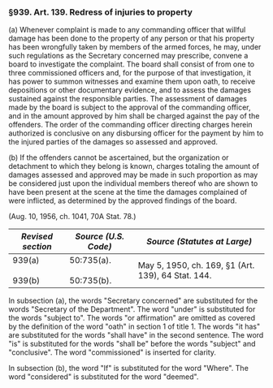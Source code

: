 ### §939. Art. 139. Redress of injuries to property ###

(a) Whenever complaint is made to any commanding officer that willful damage has been done to the property of any person or that his property has been wrongfully taken by members of the armed forces, he may, under such regulations as the Secretary concerned may prescribe, convene a board to investigate the complaint. The board shall consist of from one to three commissioned officers and, for the purpose of that investigation, it has power to summon witnesses and examine them upon oath, to receive depositions or other documentary evidence, and to assess the damages sustained against the responsible parties. The assessment of damages made by the board is subject to the approval of the commanding officer, and in the amount approved by him shall be charged against the pay of the offenders. The order of the commanding officer directing charges herein authorized is conclusive on any disbursing officer for the payment by him to the injured parties of the damages so assessed and approved.

(b) If the offenders cannot be ascertained, but the organization or detachment to which they belong is known, charges totaling the amount of damages assessed and approved may be made in such proportion as may be considered just upon the individual members thereof who are shown to have been present at the scene at the time the damages complained of were inflicted, as determined by the approved findings of the board.

(Aug. 10, 1956, ch. 1041, 70A Stat. 78.)

|  *Revised section*   |     *Source (U.S. Code)*     |           *Source (Statutes at Large)*           |
|----------------------|------------------------------|--------------------------------------------------|
|939(a)<br/><br/>939(b)|50:735(a).<br/><br/>50:735(b).|May 5, 1950, ch. 169, §1 (Art. 139), 64 Stat. 144.|

In subsection (a), the words "Secretary concerned" are substituted for the words "Secretary of the Department". The word "under" is substituted for the words "subject to". The words "or affirmation" are omitted as covered by the definition of the word "oath" in section 1 of title 1. The words "it has" are substituted for the words "shall have" in the second sentence. The word "is" is substituted for the words "shall be" before the words "subject" and "conclusive". The word "commissioned" is inserted for clarity.

In subsection (b), the word "If" is substituted for the word "Where". The word "considered" is substituted for the word "deemed".